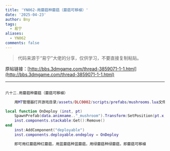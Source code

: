 ```yaml
---
title: 'YN062-用蘑菇种蘑菇（蘑菇可移植）'
date: '2025-04-23'
author: Bny
tags:
  - 易宁
aliases:
  - YN062
comments: false
---
```


> 代码来源于“易宁”大佬的分享，仅供学习，不要直接复制粘贴。

原帖链接：[http://bbs.3dmgame.com/thread-3859071-1-1.html](http://bbs.3dmgame.com/thread-3859071-1-1.html)

---

```lua  

六十二.用蘑菇种蘑菇（蘑菇可移植）	用MT管理器打开游戏目录/assets/DLC0002/scripts/prefabs/mushrooms.lua文件，在inst.AnimState:PlayAnimation(data.animname.."_cap")的下一行插入以下内容：local function OnDeploy (inst, pt)	SpawnPrefab(data.animname.."_mushroom").Transform:SetPosition(pt.x, pt.y, pt.z)	inst.components.stackable:Get():Remove()end	inst:AddComponent("deployable")	inst.components.deployable.ondeploy = OnDeploy	即可用红蘑菇种红蘑菇，用蓝蘑菇种蓝蘑菇，用绿蘑菇种绿蘑菇，即蘑菇可移植

```  

